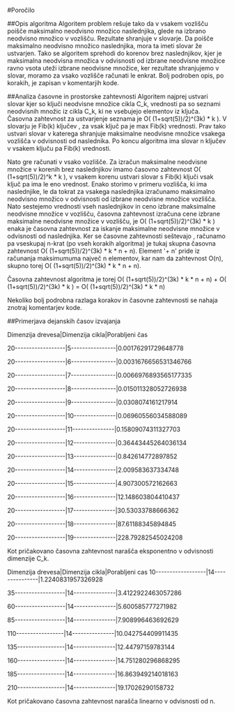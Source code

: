 #Poročilo

##Opis algoritma
Algoritem problem rešuje tako da v vsakem vozlišču poišče maksimalno neodvisno množico naslednjika,
glede na izbrano neodvisno množico v vozlišču. Rezultate shranjuje v slovarje. Da poišče maksimalno
neodvisno množico naslednjika, mora ta imeti slovar že ustvarjen. Tako se algoritem sprehodi do korenov
brez naslednjikov, kjer je maksimalna neodvisna množica v odvisnosti od izbrane neodvisne množice ravno
vsota uteži izbrane neodvisne množice, ker rezultate shranjujemo v slovar, moramo za vsako vozlišče
računati le enkrat. Bolj podroben opis, po korakih, je zapisan v komentarjih kode.


##Analiza časovne in prostorske zahtevnosti
Algoritem najprej ustvari slovar kjer so ključi neodvisne množice cikla C_k, vrednosti pa so seznami neodvisnih
množic iz cikla C_k, ki ne vsebujejo elementov iz ključa. Časovna zahtevnost za ustvarjenje seznama je
O( (1+sqrt(5))/2)^(3k) * k ). V slovarju je Fib(k) ključev , za vsak ključ pa je max Fib(k) vrednosti.
Prav tako ustvari slovar v katerega shranjuje maksimalne neodvisne množice vsakega vozlišča v odvisnosti od naslednika.
Po koncu algoritma ima slovar n ključev v vsakem ključu pa Fib(k) vrednosti.

Nato gre računati v vsako vozlišče. Za izračun maksimalne neodvisne množice v korenih brez naslednjikov imamo časovno 
zahtevnost O( (1+sqrt(5))/2)^k * k ), v vsakem korenu ustvari slovar s Fib(k) ključi vsak ključ pa ima le eno 
vrednost. Enako storimo v primeru vozlišča, ki ima naslednjike, le da tokrat za vsakega naslednjika izračunamo
maksimalno neodvisno množico v odvisnosti od izbrane neodvisne množice vozlišča. Nato sestejemo vrednosti vseh
naslednjikov in ceno izbrane maksimalne neodvisne množice v vozlišču, časovna zahtevnost izračuna cene izbrane
maksimalne neodvisne množice v vozlišču, je O( (1+sqrt(5))/2)^(3k) * k ) enaka je časovna zahtevnost za iskanje
maksimalne neodvisne množice v odvisnosti od naslednjika. Ker se časovne zahtevnosti seštevajo , računamo pa 
vseskupaj n-krat (po vseh korakih algoritma) je tukaj skupna časovna zahtevnost O( (1+sqrt(5))/2)^(3k) * k * n + n). 
Element '+ n' pride iz računanja maksimumuma največ n elementov, kar nam da zahtevnost O(n), skupno torej 
O( (1+sqrt(5))/2)^(3k) * k * n + n).

Časovna zahtevnost algoritma je torej O( (1+sqrt(5))/2)^(3k) * k * n + n) + O( (1+sqrt(5))/2)^(3k) * k ) =
O( (1+sqrt(5))/2)^(3k) * k * n)

Nekoliko bolj podrobna razlaga korakov in časovne zahtevnosti se nahaja znotraj komentarjev kode.


##Primerjava dejanskih časov izvajanja

Dimenzija drevesa|Dimenzija cikla|Porabljeni čas

20------------------|5----------------|0.00176291729648778

20------------------|6----------------|0.0031676656531346766

20------------------|7----------------|0.0066976893565177335

20------------------|8----------------|0.015011328052726938

20------------------|9----------------|0.0308074161217914

20------------------|10---------------|0.06960556034588089

20------------------|11---------------|0.15809074311327703

20------------------|12---------------|0.36443445264036134

20------------------|13---------------|0.842614772897852

20------------------|14---------------|2.009583637334748

20------------------|15---------------|4.907300572162663

20------------------|16---------------|12.148603804410437

20------------------|17---------------|30.53033788666362

20------------------|18---------------|87.61188345894845

20------------------|19---------------|228.79282545024208

Kot pričakovano časovna zahtevnost narašča eksponentno v odvisnosti dimenzije C_k.

Dimenzija drevesa|Dimenzija cikla|Porabljeni cas
10------------------|14---------------|1.2240831957326928

35------------------|14---------------|3.4122922463057286

60------------------|14---------------|5.600585777271982

85------------------|14---------------|7.908996463692629

110-----------------|14---------------|10.042754409911435

135-----------------|14---------------|12.44797159783144

160-----------------|14---------------|14.751280296868295

185-----------------|14---------------|16.863949214018163

210-----------------|14---------------|19.17026290158732

Kot pričakovano časovna zahtevnost narašča linearno v odvisnosti od n.
